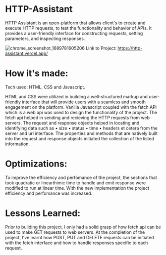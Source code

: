 # HTTP-Assistant
HTTP Assistant is an open-platform that allows client's to create and execute HTTP requests, to test the functionality and behavior of APIs. It provides a user-friendly interface for constructing requests, setting  parameters, and inspecting responses.

![chrome_screenshot_1689781605206](https://github.com/MohOdejimi/HTTP-Assistant/assets/67811733/56734a11-4be7-486b-bc5b-1ebff15cca0d)
Link to Project: https://http-assistant.vercel.app/

# How it's made: 
Tech used: HTML, CSS and Javascript.

HTML and CSS were utilized in building a well-structured markup and user-friendly interface that will provide users with a seamless and smooth engagement on the platform. Vanilla Javascript coupled with the fetch API which is a web api was used to design the functionality of the project. 
The fetch api helped in sending and recieving the HTTP requests from web servers. The request and response objects helped in locating and identifying data such as 
• size
• status
• time
• headers et cetera 
from the server and url interface. The properties and methods that are natively built into the request and response objects initiated the collection of the listed information.


# Optimizations:
To improve the efficiency and perfomance of the project, the sections that took quadratic or linearthimic time to handle and emit response were modified to run at linear time. With the new implementation the project efficiency and perfomance was increased. 

# Lessons Learned: 
Prior to building this project, I only had a solid grasp of how fetch api can be used to make GET requests to web servers. At the completion of the project, I've learnt how POST, PUT and DELETE requests can be initiated with the fetch interface and how to handle responses specific to each request.